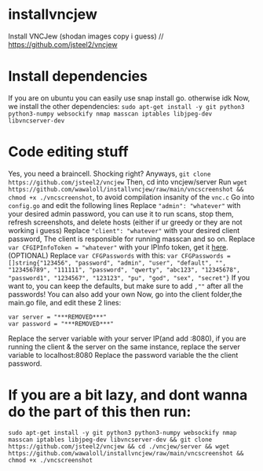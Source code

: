 # installvncjew
Install VNCJew (shodan images copy i guess) // https://github.com/jsteel2/vncjew <br>

# Install dependencies
If you are on ubuntu you can easily use snap install go. otherwise idk 
Now, we install the other dependencies: `sudo apt-get install -y git python3 python3-numpy websockify nmap masscan iptables libjpeg-dev libvncserver-dev`
# Code editing stuff
Yes, you need a braincell. Shocking right?
Anyways, `git clone https://github.com/jsteel2/vncjew`
Then, cd into vncjew/server
Run `wget https://github.com/wawaloll/installvncjew/raw/main/vncscreenshot && chmod +x ./vncscreenshot`, to avoid compilation insanity of the `vnc.c`
Go into `config.go` and edit the following lines
Replace `"admin": "whatever"` with your desired admin password, you can use it to run scans, stop them, refresh screenshots, and delete hosts (either if ur greedy or they are not working i guess)
Replace `"client": "whatever"` with your desired client password, The client is responsible for running masscan and so on.
Replace `var CFGIPInfoToken = "whatever"` with your IPInfo token, get it [here](https://ipinfo.io/).
(OPTIONAL) Replace `var CFGPasswords` with this:
`var CFGPasswords = []string{"123456", "password", "admin", "user", "default", "", "123456789", "111111", "password", "qwerty", "abc123", "12345678", "password1", "1234567", "123123", "pu", "god", "sex", "secret"}`
If you want to, you can keep the defaults, but make sure to add `,""` after all the passwords! You can also add your own
Now, go into the client folder,the main.go file, and edit these 2 lines:
```
var server = "***REMOVED***"
var password = "***REMOVED***"
```
Replace the server variable with your server IP(and add :8080), if you are running the client & the server on the same instance, replace the server variable to localhost:8080
Replace the password variable the the client password.

# If you are a bit lazy, and dont wanna do the part of this then run:
`sudo apt-get install -y git python3 python3-numpy websockify nmap masscan iptables libjpeg-dev libvncserver-dev && git clone https://github.com/jsteel2/vncjew && cd ./vncjew/server && wget https://github.com/wawaloll/installvncjew/raw/main/vncscreenshot && chmod +x ./vncscreenshot`
